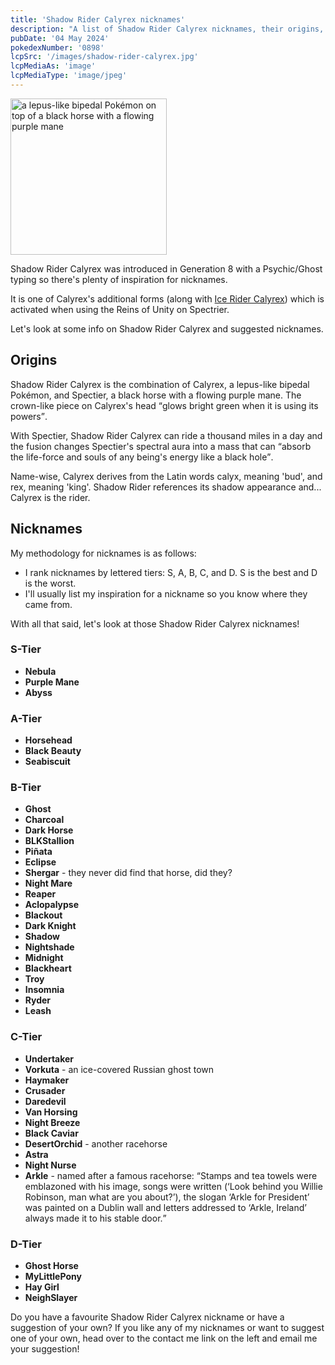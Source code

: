 ```yaml
---
title: 'Shadow Rider Calyrex nicknames'
description: "A list of Shadow Rider Calyrex nicknames, their origins, and why I think they're cool."
pubDate: '04 May 2024'
pokedexNumber: '0898'
lcpSrc: '/images/shadow-rider-calyrex.jpg'
lcpMediaAs: 'image'
lcpMediaType: 'image/jpeg'
---
```


<div class="img-center">
	<img src="/images/shadow-rider-calyrex.jpg" width="250px" height="250px" alt="a lepus-like bipedal Pokémon on top of a black horse with a flowing purple mane">
</div>

Shadow Rider Calyrex was introduced in Generation 8 with a Psychic/Ghost typing so there's plenty of inspiration for nicknames.

It is one of Calyrex's additional forms (along with [Ice Rider Calyrex](/nicknames/ice-rider-calyrex/)) which is activated when using the Reins of Unity on Spectrier.

Let's look at some info on Shadow Rider Calyrex and suggested nicknames.

## Origins

Shadow Rider Calyrex is the combination of Calyrex, a lepus-like bipedal Pokémon, and Spectier, a black horse with a flowing purple mane. The crown-like piece on Calyrex's head <q cite="https://bulbapedia.bulbagarden.net/wiki/Calyrex_(Pok%C3%A9mon)">glows bright green when it is using its powers</q>.

With Spectier, Shadow Rider Calyrex can ride a thousand miles in a day and the fusion changes Spectier's spectral aura into a mass that can <q cite="https://bulbapedia.bulbagarden.net/wiki/Calyrex_(Pok%C3%A9mon)">absorb the life-force and souls of any being's energy like a black hole</q>.

Name-wise, Calyrex derives from the Latin words calyx, meaning 'bud', and rex, meaning 'king'. Shadow Rider references its shadow appearance and... Calyrex is the rider.

## Nicknames

My methodology for nicknames is as follows:

* I rank nicknames by lettered tiers: S, A, B, C, and D. S is the best and D is the worst.
* I'll usually list my inspiration for a nickname so you know where they came from.

With all that said, let's look at those Shadow Rider Calyrex nicknames!

### S-Tier

* **Nebula**
* **Purple Mane**
* **Abyss**

### A-Tier

* **Horsehead**
* **Black Beauty**
* **Seabiscuit**

### B-Tier

* **Ghost**
* **Charcoal**
* **Dark Horse**
* **BLKStallion**
* **Piñata**
* **Eclipse**
* **Shergar** - they never did find that horse, did they?
* **Night Mare**
* **Reaper**
* **Aclopalypse**
* **Blackout**
* **Dark Knight**
* **Shadow**
* **Nightshade**
* **Midnight**
* **Blackheart**
* **Troy**
* **Insomnia**
* **Ryder**
* **Leash**

### C-Tier

* **Undertaker**
* **Vorkuta** - an ice-covered Russian ghost town
* **Haymaker**
* **Crusader**
* **Daredevil**
* **Van Horsing**
* **Night Breeze**
* **Black Caviar**
* **DesertOrchid** - another racehorse
* **Astra**
* **Night Nurse**
* **Arkle** - named after a famous racehorse: <q cite="https://www.countrylife.co.uk/out-and-about/sporting-country-pursuits/50-greatest-horses-of-all-time-75701">Stamps and tea towels were emblazoned with his image, songs were written (‘Look behind you Willie Robinson, man what are you about?’), the slogan ‘Arkle for President’ was painted on a Dublin wall and letters addressed to ‘Arkle, Ireland’ always made it to his stable door.</q>

### D-Tier

* **Ghost Horse**
* **MyLittlePony**
* **Hay Girl**
* **NeighSlayer**

Do you have a favourite Shadow Rider Calyrex nickname or have a suggestion of your own? If you like any of my nicknames or want to suggest one of your own, head over to the contact me link on the left and email me your suggestion!